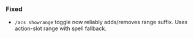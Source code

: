 ### Fixed
- `/acs showrange` toggle now reliably adds/removes range suffix. Uses action-slot range with spell fallback.
